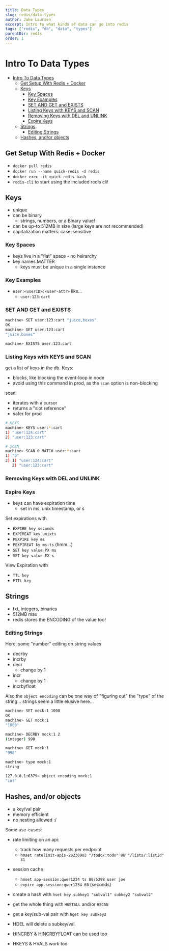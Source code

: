 ```yaml
---
title: Data Types
slug: redis/data-types
author: Jake Laursen
excerpt: Intro to what kinds of data can go into redis
tags: ["redis", "db", "data", "types"]
parentDir: redis
order: 1
---
```



# Intro To Data Types

- [Intro To Data Types](#intro-to-data-types)
  - [Get Setup With Redis + Docker](#get-setup-with-redis--docker)
  - [Keys](#keys)
    - [Key Spaces](#key-spaces)
    - [Key Examples](#key-examples)
    - [SET AND GET and EXISTS](#set-and-get-and-exists)
    - [Listing Keys with KEYS and SCAN](#listing-keys-with-keys-and-scan)
    - [Removing Keys with DEL and UNLINK](#removing-keys-with-del-and-unlink)
    - [Expire Keys](#expire-keys)
  - [Strings](#strings)
    - [Editing Strings](#editing-strings)
  - [Hashes, and/or objects](#hashes-andor-objects)


## Get Setup With Redis + Docker
- `docker pull redis`
- `docker run --name quick-redis -d redis`
- `docker exec -it quick-redis bash`
- `redis-cli` to start using the included redis cli!


## Keys
- unique
- can be binary
  - strings, numbers, or a Binary value!
- can be up-to 512MB in size (large keys are not recommended)
- capitalization matters: case-sensitive

### Key Spaces
- keys live in a "flat" space - no heirarchy
- key names MATTER
  - keys must be unique in a single instance

### Key Examples
- `user:<userID>:<user-attr>` like...
  - `user:123:cart`

### SET AND GET and EXISTS
```bash
machine> SET user:123:cart "juice,boxes"
OK
machine> GET user:123:cart
"juice,boxes"

machine> EXISTS user:123:cart
```


### Listing Keys with KEYS and SCAN
get a list of keys in the db.
Keys:
- blocks, like blocking the event-loop in node
- avoid using this command in prod, as the `scan` option is non-blocking

scan:
- iterates with a cursor
- returns a "slot reference"
- safer for prod


```bash
# KEYS
machine> KEYS user:*:cart
1) "user:124:cart"
2) "user:123:cart"

# SCAN
machine> SCAN 0 MATCH user:*:cart
1) "0"
2) 1) "user:124:cart"
   2) "user:123:cart"
```

### Removing Keys with DEL and UNLINK

### Expire Keys
- keys can have expiration time
  - set in ms, unix timestamp, or s

Set expirations with
- `EXPIRE key seconds`
- `EXPIREAT key unixts`
- `PEXPIRE key ms`
- `PEXPIREAT ky ms-ts` (hmm...)
- `SET key value PX ms`
- `SET key value EX s`


View Expiration with
- `TTL key`
- `PTTL key`



## Strings
- txt, integers, binaries
- 512MB max
- redis stores the ENCODING of the value too!


### Editing Strings
Here, some "number" editing on string values
- decrby
- incrby
- decr
  - change by 1
- incr
  - change by 1
- incrbyfloat

Also the `object encoding` can be one way of "figuring out" the "type" of the string... strings seem a little elusive here...


```bash
machine> SET mock:1 1000
OK
machine> GET mock:1
"1000"

machine> DECRBY mock:1 2
(integer) 998

machine> GET mock:1
"998"

machine> type mock:1
string

127.0.0.1:6379> object encoding mock:1
"int"
```

## Hashes, and/or objects
- a key/val pair
- memory efficient
- no nesting allowed :/ 

Some use-cases:
- rate limiting on an api: 
  - track how many requests per endpoint
  - `hmset ratelimit-apis-20230903 "/todo/:todo" 88 "/lists/:listId" 31`
- session cache
  - `hmset app-session:qwer1234 ts 8675398 user joe`
  - `expire app-session:qwer1234 60` (seconds)

- create a hash with `hset key subkey1 "subval1" subkey2 "subval2"`
- get the whole thing with `HGETALL` and/or `HSCAN` 
- get a key/sub-val pair with `hget key subkey2`
- HDEL will delete a subkey/val
- HINCRBY & HINCRBYFLOAT can be used too
- HKEYS & HVALS work too